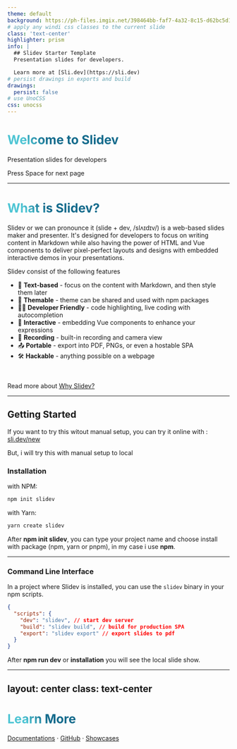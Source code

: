 ```yaml
---
theme: default
background: https://ph-files.imgix.net/398464bb-faf7-4a32-8c15-d62bc5d11b50.png?auto=format&fit=crop
# apply any windi css classes to the current slide
class: 'text-center'
highlighter: prism
info: |
  ## Slidev Starter Template
  Presentation slides for developers.

  Learn more at [Sli.dev](https://sli.dev)
# persist drawings in exports and build
drawings:
  persist: false
# use UnoCSS
css: unocss
---
```


# Welcome to Slidev

Presentation slides for developers

<div class="pt-12">
  <span @click="$slidev.nav.next" class="px-2 py-1 rounded cursor-pointer" hover="bg-white bg-opacity-10">
    Press Space for next page <carbon:arrow-right class="inline"/>
  </span>
</div>

---

# What is Slidev?

Slidev or we can pronounce it (slide + dev, /slʌɪdɪv/) is a web-based slides maker and presenter. It's designed for developers to focus on writing content in Markdown while also having the power of HTML and Vue components to deliver pixel-perfect layouts and designs with embedded interactive demos in your presentations.

Slidev consist of the following features

- 📝 **Text-based** - focus on the content with Markdown, and then style them later
- 🎨 **Themable** - theme can be shared and used with npm packages
- 🧑‍💻 **Developer Friendly** - code highlighting, live coding with autocompletion
- 🤹 **Interactive** - embedding Vue components to enhance your expressions
- 🎥 **Recording** - built-in recording and camera view
- 📤 **Portable** - export into PDF, PNGs, or even a hostable SPA
- 🛠 **Hackable** - anything possible on a webpage
<br>

Read more about [Why Slidev?](https://sli.dev/guide/why)

<!--
You can have `style` tag in markdown to override the style for the current page.
Learn more: https://sli.dev/guide/syntax#embedded-styles
-->

<style>
h1 {
  background-color: #2B90B6;
  background-image: linear-gradient(45deg, #4EC5D4 10%, #146b8c 20%);
  background-size: 100%;
  -webkit-background-clip: text;
  -moz-background-clip: text;
  -webkit-text-fill-color: transparent;
  -moz-text-fill-color: transparent;
}
</style>

<!--
Here is another comment.
-->

---

## Getting Started

If you want to try this witout manual setup, you can try it online with : [sli.dev/new](https://sli.dev/new)

But, i will try this with manual setup to local

### Installation

with NPM:

```bash
npm init slidev
```

with Yarn:

```bash
yarn create slidev
```

After **npm init slidev**, you can type your project name and choose install with package (npm, yarn or pnpm), in my case i use **npm**.

---
### **Command Line Interface**

In a project where Slidev is installed, you can use the `slidev` binary in your npm scripts.

```json
{
  "scripts": {
    "dev": "slidev", // start dev server
    "build": "slidev build", // build for production SPA
    "export": "slidev export" // export slides to pdf
  }
}
```

After **npm run dev** or **installation** you will see the local slide show.

---
layout: center
class: text-center
---

# Learn More

[Documentations](https://sli.dev) · [GitHub](https://github.com/slidevjs/slidev) · [Showcases](https://sli.dev/showcases.html)
